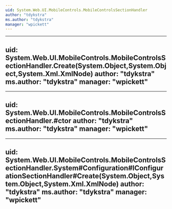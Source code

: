 ```yaml
---
uid: System.Web.UI.MobileControls.MobileControlsSectionHandler
author: "tdykstra"
ms.author: "tdykstra"
manager: "wpickett"
---
```


---
uid: System.Web.UI.MobileControls.MobileControlsSectionHandler.Create(System.Object,System.Object,System.Xml.XmlNode)
author: "tdykstra"
ms.author: "tdykstra"
manager: "wpickett"
---

---
uid: System.Web.UI.MobileControls.MobileControlsSectionHandler.#ctor
author: "tdykstra"
ms.author: "tdykstra"
manager: "wpickett"
---

---
uid: System.Web.UI.MobileControls.MobileControlsSectionHandler.System#Configuration#IConfigurationSectionHandler#Create(System.Object,System.Object,System.Xml.XmlNode)
author: "tdykstra"
ms.author: "tdykstra"
manager: "wpickett"
---
